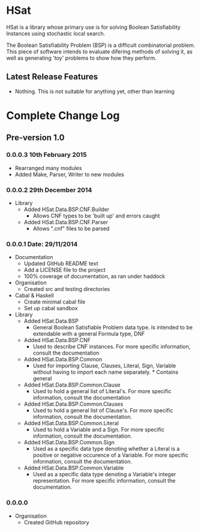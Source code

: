 # HSat

HSat is a library whose primary use is for solving Boolean Satisfiability
Instances using stochastic local search.

The Boolean Satisfiability Problem (BSP) is a difficult combinatorial problem. This piece of software intends to evaluate difering methods of solving it, as well as generating 'toy' problems to show how they perform.


## Latest Release Features

* Nothing. This is not suitable for anything yet, other than learning

# Complete Change Log

## Pre-version 1.0

### 0.0.0.3 10th February 2015
* Rearranged many modules
* Added Make, Parser, Writer to new modules

### 0.0.0.2 29th December 2014

* Library
  * Added HSat.Data.BSP.CNF.Builder
    * Allows CNF types to be 'built up' and errors caught
  * Added HSat.Data.BSP.CNF.Parser
    * Allows ".cnf" files to be parsed


### 0.0.0.1 Date: 29/11/2014

* Documentation
  * Updated GitHub README text
  * Add a LICENSE file to the project
  * 100% coverage of documentation, as ran under haddock
* Organisation
  * Created src and testing directories
* Cabal & Haskell
  * Create minimal cabal file
  * Set up cabal sandbox
* Library
  * Added HSat.Data.BSP
    * General Boolean Satisfiable Problem data type. Is intended to be extendable with a general Formula type, DNF
  * Added HSat.Data.BSP.CNF
    * Used to describe CNF instances. For more specific information, consult the documentation
  * Added HSat.Data.BSP.Common
    * Used for importing Clause, Clauses, Literal, Sign, Variable without having to import each name separately.     * Contains general 
  * Added HSat.Data.BSP.Common.Clause
    * Used to hold a general list of Literal's. For more specific information, consult the documentation
  * Added HSat.Data.BSP.Common.Clauses
    * Used to hold a general list of Clause's. For more specific information, consult the documentation.
  * Added HSat.Data.BSP.Common.Literal
    * Used to hold a Variable and a Sign. For more specific information, consult the documentation.
  * Added HSat.Data.BSP.Common.Sign
    * Used as a specific data type denoting whether a Literal is a positive or negative occurence of a Variable. For more specific information, consult the documentation.
  * Added HSat.Data.BSP.Common.Variable
    * Used as a specific data type denoting a Variable's integer representation. For more specific information, consult the documentation.


### 0.0.0.0

* Organisation
  * Created GitHub repository

